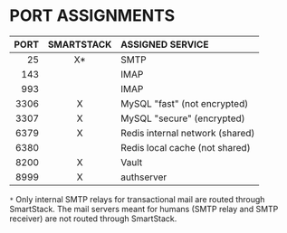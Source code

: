 # PORT ASSIGNMENTS

PORT   | SMARTSTACK | ASSIGNED SERVICE
------:|:----------:|:----------------
  25   |      X*    | SMTP
 143   |            | IMAP
 993   |            | IMAP
3306   |      X     | MySQL "fast" (not encrypted)
3307   |      X     | MySQL "secure" (encrypted)
6379   |      X     | Redis internal network (shared)
6380   |            | Redis local cache (not shared)
8200   |      X     | Vault
8999   |      X     | authserver

`*` Only internal SMTP relays for transactional mail are routed through
SmartStack. The mail servers meant for humans (SMTP relay and SMTP
receiver) are not routed through SmartStack.
